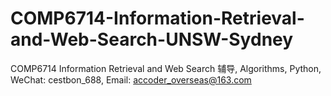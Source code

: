 # COMP6714-Information-Retrieval-and-Web-Search-UNSW-Sydney
COMP6714 Information Retrieval and Web Search 辅导, Algorithms, Python, WeChat: cestbon_688, Email: accoder_overseas@163.com
